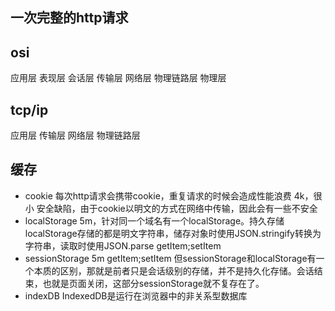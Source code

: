 ## 一次完整的http请求


## osi
应用层
表现层
会话层
传输层
网络层
物理链路层
物理层

## tcp/ip
应用层
传输层
网络层
物理链路层

## 缓存

- cookie
每次http请求会携带cookie，重复请求的时候会造成性能浪费
4k，很小
安全缺陷，由于cookie以明文的方式在网络中传输，因此会有一些不安全
- localStorage
5m，针对同一个域名有一个localStorage。持久存储
localStorage存储的都是明文字符串，储存对象时使用JSON.stringify转换为字符串，读取时使用JSON.parse
getItem;setItem
- sessionStorage
5m
getItem;setItem
但sessionStorage和localStorage有一个本质的区别，那就是前者只是会话级别的存储，并不是持久化存储。会话结束，也就是页面关闭，这部分sessionStorage就不复存在了。
- indexDB
IndexedDB是运行在浏览器中的非关系型数据库